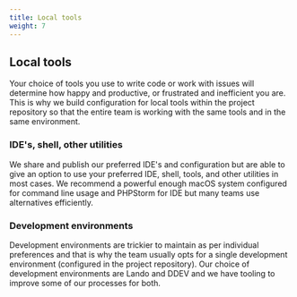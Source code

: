 ```yaml
---
title: Local tools
weight: 7
---
```


## Local tools

Your choice of tools you use to write code or work with issues will determine how happy and productive, or frustrated and inefficient you are. This is why we build configuration for local tools within the project repository so that the entire team is working with the same tools and in the same environment.

### IDE's, shell, other utilities

We share and publish our preferred IDE's and configuration but are able to give an option to use your preferred IDE, shell, tools, and other utilities in most cases. We recommend a powerful enough macOS system configured for command line usage and PHPStorm for IDE but many teams use alternatives efficiently.

### Development environments

Development environments are trickier to maintain as per individual preferences and that is why the team usually opts for a single development environment (configured in the project repository). Our choice of development environments are Lando and DDEV and we have tooling to improve some of our processes for both.
